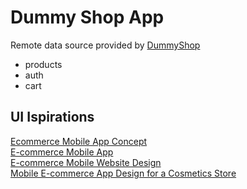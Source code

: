 # Dummy Shop App

Remote data source provided by [DummyShop](https://dummyjson.com/)
- products
- auth
- cart

## UI Ispirations
[Ecommerce Mobile App Concept](https://dribbble.com/shots/19398391-Ecommerce-Mobile-App-Concept)<br>
[E-commerce Mobile App](https://dribbble.com/shots/25570940-E-commerce-Mobile-App)<br>
[E-commerce Mobile Website Design](https://dribbble.com/shots/25743116-E-commerce-Mobile-Website-Design)<br>
[Mobile E-commerce App Design for a Cosmetics Store](https://dribbble.com/shots/25742397-Mobile-E-commerce-App-Design-for-a-Cosmetics-Store)<br>
